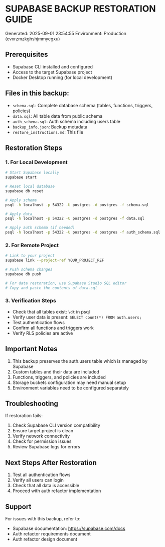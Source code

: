 # SUPABASE BACKUP RESTORATION GUIDE
Generated: 2025-09-01 23:54:55
Environment: Production (evxrzmzkghshjmmyegxu)

## Prerequisites
- Supabase CLI installed and configured
- Access to the target Supabase project
- Docker Desktop running (for local development)

## Files in this backup:
- `schema.sql`: Complete database schema (tables, functions, triggers, policies)
- `data.sql`: All table data from public schema
- `auth_schema.sql`: Auth schema including users table
- `backup_info.json`: Backup metadata
- `restore_instructions.md`: This file

## Restoration Steps

### 1. For Local Development
```bash
# Start Supabase locally
supabase start

# Reset local database
supabase db reset

# Apply schema
psql -h localhost -p 54322 -U postgres -d postgres -f schema.sql

# Apply data
psql -h localhost -p 54322 -U postgres -d postgres -f data.sql

# Apply auth schema (if needed)
psql -h localhost -p 54322 -U postgres -d postgres -f auth_schema.sql
```

### 2. For Remote Project
```bash
# Link to your project
supabase link --project-ref YOUR_PROJECT_REF

# Push schema changes
supabase db push

# For data restoration, use Supabase Studio SQL editor
# Copy and paste the contents of data.sql
```

### 3. Verification Steps
- Check that all tables exist: `\dt` in psql
- Verify user data is present: `SELECT count(*) FROM auth.users;`
- Test authentication flows
- Confirm all functions and triggers work
- Verify RLS policies are active

## Important Notes
1. This backup preserves the auth.users table which is managed by Supabase
2. Custom tables and their data are included
3. Functions, triggers, and policies are included
4. Storage buckets configuration may need manual setup
5. Environment variables need to be configured separately

## Troubleshooting
If restoration fails:
1. Check Supabase CLI version compatibility
2. Ensure target project is clean
3. Verify network connectivity
4. Check for permission issues
5. Review Supabase logs for errors

## Next Steps After Restoration
1. Test all authentication flows
2. Verify all users can login
3. Check that all data is accessible
4. Proceed with auth refactor implementation

## Support
For issues with this backup, refer to:
- Supabase documentation: https://supabase.com/docs
- Auth refactor requirements document
- Auth refactor design document